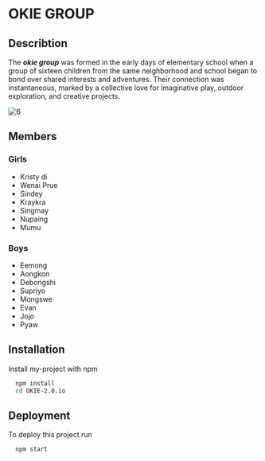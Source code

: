 
# OKIE GROUP

## Describtion

The ***okie group*** was formed in the early days of elementary school when a group of sixteen children from the same neighborhood and school began to bond over shared interests and adventures. Their connection was instantaneous, marked by a collective love for imaginative play, outdoor exploration, and creative projects.

![6](https://github.com/user-attachments/assets/a7f082c4-bf0a-48a3-b1a2-84332c3bb60d)


## Members

### Girls
- Kristy di    
- Wenai Prue   
- Sindey
- Kraykra
- Singmay
- Nupaing
- Mumu

### Boys
- Eemong
- Aongkon
- Debongshi
- Supriyo
- Mongswe
- Evan
- Jojo
- Pyaw


## Installation

Install my-project with npm

```bash
  npm install
  cd OKIE-2.0.io
```
    
## Deployment

To deploy this project run

```bash
  npm start
```

